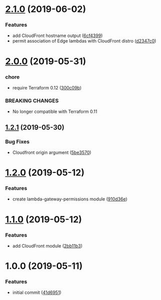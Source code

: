 # [2.1.0](https://github.com/kennship/terraform-aws-web/compare/v2.0.0...v2.1.0) (2019-06-02)


### Features

* add CloudFront hostname output ([6cf4399](https://github.com/kennship/terraform-aws-web/commit/6cf4399))
* permit association of Edge lambdas with CloudFront distro ([d2347c0](https://github.com/kennship/terraform-aws-web/commit/d2347c0))

# [2.0.0](https://github.com/kennship/terraform-aws-web/compare/v1.2.1...v2.0.0) (2019-05-31)


### chore

* require Terraform 0.12 ([300c09b](https://github.com/kennship/terraform-aws-web/commit/300c09b))


### BREAKING CHANGES

* No longer compatible with Terraform 0.11

## [1.2.1](https://github.com/kennship/terraform-aws-web/compare/v1.2.0...v1.2.1) (2019-05-30)


### Bug Fixes

* Cloudfront origin argument ([5be3570](https://github.com/kennship/terraform-aws-web/commit/5be3570))

# [1.2.0](https://github.com/kennship/terraform-aws-web/compare/v1.1.0...v1.2.0) (2019-05-12)


### Features

* create lambda-gateway-permissions module ([910d36e](https://github.com/kennship/terraform-aws-web/commit/910d36e))

# [1.1.0](https://github.com/kennship/terraform-aws-web/compare/v1.0.0...v1.1.0) (2019-05-12)


### Features

* add CloudFront module ([2bb11b3](https://github.com/kennship/terraform-aws-web/commit/2bb11b3))

# 1.0.0 (2019-05-11)


### Features

* initial commit ([41d6951](https://github.com/kennship/terraform-aws-web/commit/41d6951))
